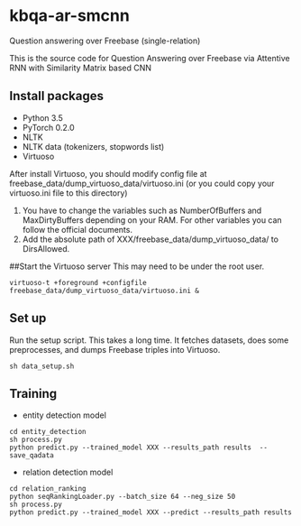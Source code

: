 # kbqa-ar-smcnn
Question answering over Freebase (single-relation)

This is the source code for Question Answering over Freebase via Attentive RNN with Similarity Matrix based CNN
## Install packages
- Python 3.5
- PyTorch 0.2.0
- NLTK
- NLTK data (tokenizers, stopwords list)
- Virtuoso

After install Virtuoso, you should modify config file at freebase_data/dump_virtuoso_data/virtuoso.ini (or you could copy your virtuoso.ini file to this directory)
1. You have to change the variables such as NumberOfBuffers and MaxDirtyBuffers depending on your RAM. For other variables you can follow the official documents.
2. Add the absolute path of XXX/freebase_data/dump_virtuoso_data/ to DirsAllowed.

##Start the Virtuoso server 
This may need to be under the root user.
```
virtuoso-t +foreground +configfile freebase_data/dump_virtuoso_data/virtuoso.ini &
```

## Set up
Run the setup script. This takes a long time. It fetches datasets, does some preprocesses, and dumps Freebase triples into Virtuoso.
```
sh data_setup.sh
```

## Training
- entity detection model
```
cd entity_detection
sh process.py
python predict.py --trained_model XXX --results_path results  --save_qadata
```
- relation detection model
```
cd relation_ranking
python seqRankingLoader.py --batch_size 64 --neg_size 50
sh process.py
python predict.py --trained_model XXX --predict --results_path results
```
